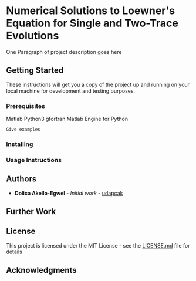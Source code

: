# Numerical Solutions to Loewner's Equation for Single and Two-Trace Evolutions

One Paragraph of project description goes here

## Getting Started

These instructions will get you a copy of the project up and running on your local machine for development and testing purposes.

### Prerequisites

Matlab
Python3
gfortran
Matlab Engine for Python

```
Give examples
```

### Installing

### Usage Instructions

## Authors

* **Dolica Akello-Egwel** - *Initial work* - [udapcak](https://github.com/ucapdak)

## Further Work
## License

This project is licensed under the MIT License - see the [LICENSE.md](LICENSE.md) file for details

## Acknowledgments


